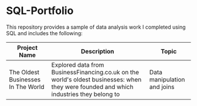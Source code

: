 # SQL-Portfolio

This repository provides a sample of data analysis work I completed using SQL and includes the following:

Project Name  | Description   |  Topic
------------- | ------------- | ------------------
The Oldest Businesses In The World  | Explored data from BusinessFinancing.co.uk on the world's oldest businesses: when they were founded and which industries they belong to | Data manipulation and joins
